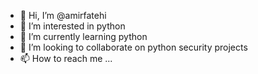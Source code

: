 - 👋 Hi, I’m @amirfatehi
- 👀 I’m interested in python
- 🌱 I’m currently learning python
- 💞️ I’m looking to collaborate on python security projects
- 📫 How to reach me ...

<!---
amirfatehi/amirfatehi is a ✨ special ✨ repository because its `README.md` (this file) appears on your GitHub profile.
You can click the Preview link to take a look at your changes.
--->
